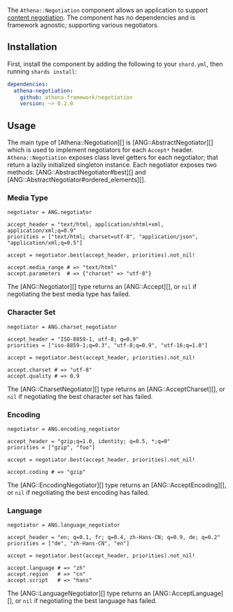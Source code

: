 The `Athena::Negotiation` component allows an application to support [content negotiation](https://tools.ietf.org/html/rfc7231#section-5.3).
The component has no dependencies and is framework agnostic; supporting various negotiators.

## Installation

First, install the component by adding the following to your `shard.yml`, then running `shards install`:

```yaml
dependencies:
  athena-negotiation:
    github: athena-framework/negotiation
    version: ~> 0.2.0
```

## Usage

The main type of [Athena::Negotiation][] is [ANG::AbstractNegotiator][] which is used to implement negotiators for each `Accept*` header.
`Athena::Negotiation` exposes class level getters for each negotiator; that return a lazily initialized singleton instance.
Each negotiator exposes two methods: [ANG::AbstractNegotiator#best][] and [ANG::AbstractNegotiator#ordered_elements][].

### Media Type

```crystal
negotiator = ANG.negotiator

accept_header = "text/html, application/xhtml+xml, application/xml;q=0.9"
priorities = ["text/html; charset=utf-8", "application/json", "application/xml;q=0.5"]

accept = negotiator.best(accept_header, priorities).not_nil!

accept.media_range # => "text/html"
accept.parameters  # => {"charset" => "utf-8"}
```

The [ANG::Negotiator][] type returns an [ANG::Accept][], or `nil` if negotiating the best media type has failed.

### Character Set

```crystal
negotiator = ANG.charset_negotiator

accept_header = "ISO-8859-1, utf-8; q=0.9"
priorities = ["iso-8859-1;q=0.3", "utf-8;q=0.9", "utf-16;q=1.0"]

accept = negotiator.best(accept_header, priorities).not_nil!

accept.charset # => "utf-8"
accept.quality # => 0.9
```

The [ANG::CharsetNegotiator][] type returns an [ANG::AcceptCharset][], or `nil` if negotiating the best character set has failed.

### Encoding

```crystal
negotiator = ANG.encoding_negotiator

accept_header = "gzip;q=1.0, identity; q=0.5, *;q=0"
priorities = ["gzip", "foo"]

accept = negotiator.best(accept_header, priorities).not_nil!

accept.coding # => "gzip"
```

The [ANG::EncodingNegotiator][] type returns an [ANG::AcceptEncoding][], or `nil` if negotiating the best encoding has failed.

### Language

```crystal
negotiator = ANG.language_negotiator

accept_header = "en; q=0.1, fr; q=0.4, zh-Hans-CN; q=0.9, de; q=0.2"
priorities = ["de", "zh-Hans-CN", "en"]

accept = negotiator.best(accept_header, priorities).not_nil!

accept.language # => "zh"
accept.region   # => "cn"
accept.script   # => "hans"
```

The [ANG::LanguageNegotiator][] type returns an [ANG::AcceptLanguage][], or `nil` if negotiating the best language has failed.
